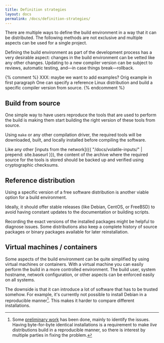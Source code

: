 ```yaml
---
title: Definition strategies
layout: docs
permalink: /docs/definition-strategies/
---
```


There are multiple ways to define the build environment in a way that it
can be distributed. The following methods are not exclusive and multiple
aspects can be used for a single project.

Defining the build environment as part of the development process has a
very desirable aspect: changes in the build environment can be vetted
like any other changes. Updating to a new compiler version can be
subject to reviews, automatic testing, and—in case things
break—rollback.

{% comment %}
XXX: maybe we want to add examples?
Orig example in first paragraph One can specify a reference
Linux distribution and build a specific compiler version from source.
{% endcomment %}

Build from source
-----------------

One simple way to have users reproduce the tools that are used to perform the
build is making them start building the right version of these tools from
source.

Using `make` or any other compilation driver, the required tools will be
downloaded, built, and locally installed before compiling the software.

Like any other [inputs from the network]({{ "/docs/volatile-inputs/" | prepend: site.baseurl }}),
the content of the archive where the required source for the tools is stored
should be backed up and verified using cryptographic checksums.

Reference distribution
----------------------

Using a specific version of a free software distribution is another viable
option for a build environment.

Ideally, it should offer stable releases (like Debian, CentOS, or
FreeBSD) to avoid having constant updates to the documentation or
building scripts.

Recording the exact versions of the installed packages might be helpful
to diagnose issues. Some distributions also keep a complete history
of source packages or binary packages available for later
reinstallation.

Virtual machines / containers
-----------------------------

Some aspects of the build environment can be quite simplified by using
virtual machines or containers. With a virtual machine you can
easily perform the build in a more controlled environment. The build
user, system hostname, network configuration, or other aspects can be
enforced easily on all systems.

The downside is that it can introduce a lot of software that has to be
trusted somehow. For example, it's currently not possible to install
Debian in a reproducible manner[^reproducible-install]. This makes it
harder to compare different installations.

[^reproducible-install]: Some [preliminary work](https://wiki.debian.org/ReproducibleInstalls) has been done, mainly to identify the issues. Having byte-for-byte identical installations is a requirement to make *live* distributions build in a reproducible manner, so there is interest by multiple parties in fixing the problem.
